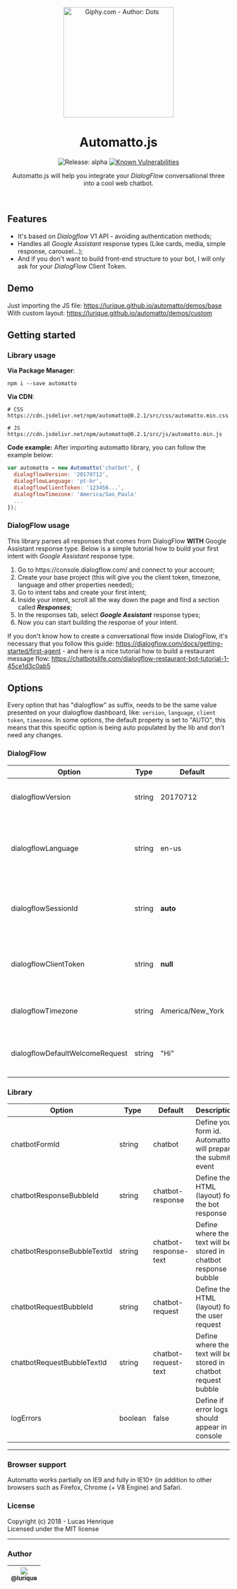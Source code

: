 <p align="center">
  <img src="https://media.giphy.com/media/fDers1vZjjKFy/giphy-downsized.gif" alt="Giphy.com - Author: Dots" width="250"/>
</p>

<h1 align="center">Automatto.js</h1>

<p align="center">
  <img src="https://img.shields.io/badge/release-alpha-orange.svg" alt="Release: alpha">
  <a href="https://snyk.io/test/github/lurique/automatto?targetFile=package.json"><img src="https://snyk.io/test/github/lurique/automatto/badge.svg?targetFile=package.json" alt="Known Vulnerabilities" data-canonical-src="https://snyk.io/test/github/lurique/automatto?targetFile=package.json" style="max-width:100%;"></a>
</p>

<p align="center">
  Automatto.js will help you integrate your <i>DialogFlow</i> conversational three into a cool web chatbot.
</p>

<br>

## Features

* It's based on *Dialogflow* V1 API - avoiding authentication methods;
* Handles all *Google Assistant* response types (Like cards, media, simple response, carousel...);
* And if you don't want to build front-end structure to your bot, I will only ask for your *DialogFlow* Client Token.

## Demo
Just importing the JS file: https://lurique.github.io/automatto/demos/base <br>
With custom layout: https://lurique.github.io/automatto/demos/custom

## Getting started

### Library usage
**Via Package Manager**:
```shell
npm i --save automatto
```

**Via CDN**:
```shell
# CSS
https://cdn.jsdelivr.net/npm/automatto@0.2.1/src/css/automatto.min.css

# JS
https://cdn.jsdelivr.net/npm/automatto@0.2.1/src/js/automatto.min.js
```

**Code example:**
After importing automatto library, you can follow the example below:
```javascript
var automatto = new Automatto('chatbot', {
  dialogflowVersion: '20170712',
  dialogflowLanguage: 'pt-br',
  dialogflowClientToken: '123456...',
  dialogflowTimezone: 'America/Sao_Paulo'
  ...
});
```

### DialogFlow usage
This library parses all responses that comes from DialogFlow **WITH** Google Assistant response type. Below is a simple tutorial how to build your first intent with *Google Assistant* response type.

<ol>
  <li>Go to https://console.dialogflow.com/ and connect to your account;</li>
  <li>Create your base project (this will give you the client token, timezone, language and other properties needed);</li>
  <li>Go to intent tabs and create your first intent;</li>
  <li>Inside your intent, scroll all the way down the page and find a section called <strong><i>Responses</i></strong>;</li>
  <li>In the responses tab, select <strong><i>Google Assistant</i></strong> response types;</li>
  <li>Now you can start building the response of your intent.</li>
</ol>

If you don't know how to create a conversational flow inside DialogFlow, it's necessary that you follow this guide: https://dialogflow.com/docs/getting-started/first-agent - and here is a nice tutorial how to build a restaurant message flow: https://chatbotslife.com/dialogflow-restaurant-bot-tutorial-1-45ce1d3c0ab5

## Options
Every option that has "dialogflow" as suffix, needs to be the same value presented on your dialogflow dashboard, like: `version`, `language`, `client token`, `timezone`. In some options, the default property is set to "AUTO", this means that this specific option is being auto populated by the lib and don't need any changes.

### DialogFlow
| Option | Type | Default | Description |
|--------|------|---------|-------------|
| dialogflowVersion | string | 20170712 | Set the default version number |
| dialogflowLanguage | string | en-us | Set the default language based on what is configured in dialogflow |
| dialogflowSessionId | string | **auto** | Auto generates a uuid for every user (stored in localStorage) |
| dialogflowClientToken | string | **null** | Define what project you'll be using based on *DialogFlow* client token |
| dialogflowTimezone | string | America/New_York | Define your dialogflow project timezone |
| dialogflowDefaultWelcomeRequest | string | "Hi" | Define the entry response to chatbot after opening it |

### Library
| Option | Type | Default | Description |
|--------|------|---------|-------------|
| chatbotFormId | string | chatbot | Define your form id. Automatto will prepare the submit event |
| chatbotResponseBubbleId | string | chatbot-response | Define the HTML (layout) for the bot response |
| chatbotResponseBubbleTextId | string | chatbot-response-text | Define where the text will be stored in chatbot response bubble |
| chatbotRequestBubbleId | string | chatbot-request | Define the HTML (layout) for the user request |
| chatbotRequestBubbleTextId | string | chatbot-request-text | Define where the text will be stored in chatbot request bubble |
| logErrors | boolean | false | Define if error logs should appear in console |

---

### Browser support
Automatto works partially on IE9 and fully in IE10+ (in addition to other browsers such as Firefox, Chrome (+ V8 Engine) and Safari.

### License
Copyright (c) 2018 - Lucas Henrique <br>
Licensed under the MIT license

---
### Author
| [<img src="https://avatars0.githubusercontent.com/u/18560758?v=4&u=a081aceab30289c595d3a0a6acf96e13d12fbc8a&s=115"><br><sub>@lurique</sub>](https://github.com/lurique) |
| :---: |